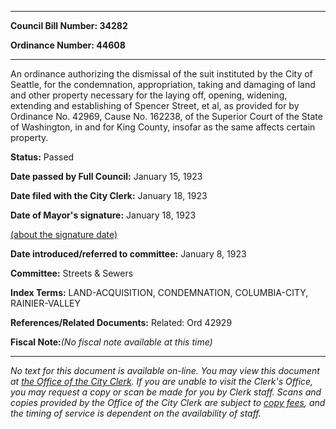 

********

**Council Bill Number: 34282**
   
**Ordinance Number: 44608**
********

 An ordinance authorizing the dismissal of the suit instituted by the City of Seattle, for the condemnation, appropriation, taking and damaging of land and other property necessary for the laying off, opening, widening, extending and establishing of Spencer Street, et al, as provided for by Ordinance No. 42969, Cause No. 162238, of the Superior Court of the State of Washington, in and for King County, insofar as the same affects certain property.

**Status:** Passed
   
**Date passed by Full Council:** January 15, 1923
   
**Date filed with the City Clerk:** January 18, 1923
   
**Date of Mayor's signature:** January 18, 1923
   
[(about the signature date)](/~public/approvaldate.htm)
   
   
   
**Date introduced/referred to committee:** January 8, 1923
   
**Committee:** Streets & Sewers
   
   
**Index Terms:** LAND-ACQUISITION, CONDEMNATION, COLUMBIA-CITY, RAINIER-VALLEY

**References/Related Documents:** Related: Ord 42929

**Fiscal Note:**_(No fiscal note available at this time)_
********

_No text for this document is available on-line. You may view this document at [the Office of the City Clerk](http://www.seattle.gov/leg/clerk/contactUs.htm). If you are unable to visit the Clerk's Office, you may request a copy or scan be made for you by Clerk staff. Scans and copies provided by the Office of the City Clerk are subject to [copy fees](http://clerk.seattle.gov/~public/clerkfees.htm), and the timing of service is dependent on the availability of staff._

